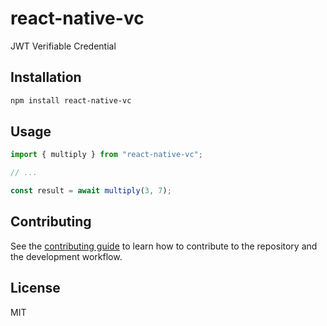 # react-native-vc

JWT Verifiable Credential

## Installation

```sh
npm install react-native-vc
```

## Usage

```js
import { multiply } from "react-native-vc";

// ...

const result = await multiply(3, 7);
```

## Contributing

See the [contributing guide](CONTRIBUTING.md) to learn how to contribute to the repository and the development workflow.

## License

MIT
